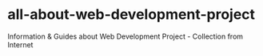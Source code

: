 # all-about-web-development-project
Information &amp; Guides about Web Development Project - Collection from Internet

